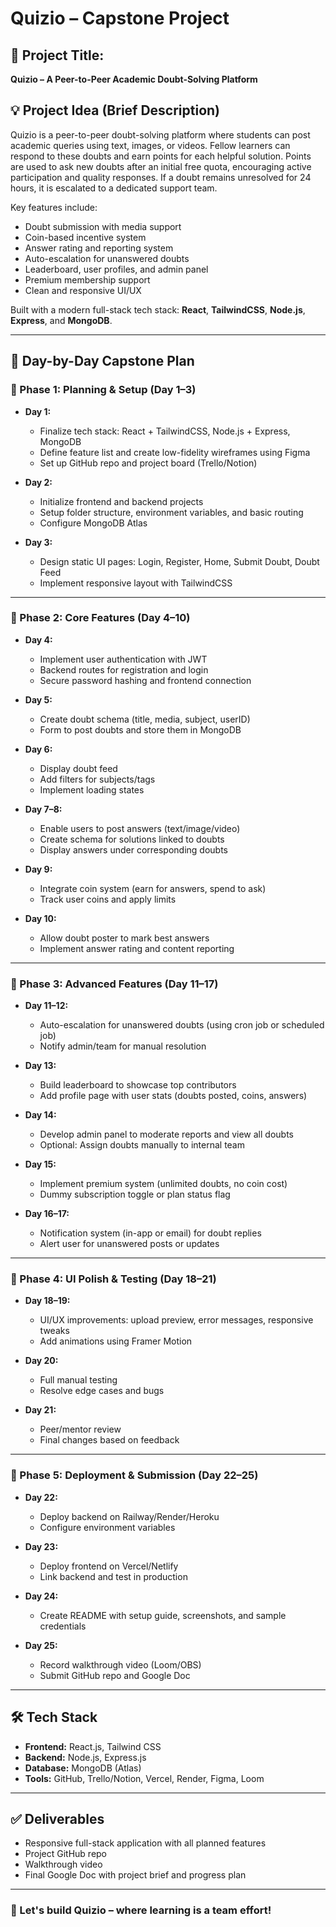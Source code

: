 # Quizio – Capstone Project

## 🚀 Project Title:
**Quizio – A Peer-to-Peer Academic Doubt-Solving Platform**

## 💡 Project Idea (Brief Description)
Quizio is a peer-to-peer doubt-solving platform where students can post academic queries using text, images, or videos. Fellow learners can respond to these doubts and earn points for each helpful solution. Points are used to ask new doubts after an initial free quota, encouraging active participation and quality responses. If a doubt remains unresolved for 24 hours, it is escalated to a dedicated support team.

Key features include:
- Doubt submission with media support
- Coin-based incentive system
- Answer rating and reporting system
- Auto-escalation for unanswered doubts
- Leaderboard, user profiles, and admin panel
- Premium membership support
- Clean and responsive UI/UX

Built with a modern full-stack tech stack: **React**, **TailwindCSS**, **Node.js**, **Express**, and **MongoDB**.

---

## 📅 Day-by-Day Capstone Plan

### 🔹 Phase 1: Planning & Setup (Day 1–3)
- **Day 1:**  
  - Finalize tech stack: React + TailwindCSS, Node.js + Express, MongoDB  
  - Define feature list and create low-fidelity wireframes using Figma  
  - Set up GitHub repo and project board (Trello/Notion)

- **Day 2:**  
  - Initialize frontend and backend projects  
  - Setup folder structure, environment variables, and basic routing  
  - Configure MongoDB Atlas

- **Day 3:**  
  - Design static UI pages: Login, Register, Home, Submit Doubt, Doubt Feed  
  - Implement responsive layout with TailwindCSS

---

### 🔹 Phase 2: Core Features (Day 4–10)
- **Day 4:**  
  - Implement user authentication with JWT  
  - Backend routes for registration and login  
  - Secure password hashing and frontend connection

- **Day 5:**  
  - Create doubt schema (title, media, subject, userID)  
  - Form to post doubts and store them in MongoDB

- **Day 6:**  
  - Display doubt feed  
  - Add filters for subjects/tags  
  - Implement loading states

- **Day 7–8:**  
  - Enable users to post answers (text/image/video)  
  - Create schema for solutions linked to doubts  
  - Display answers under corresponding doubts

- **Day 9:**  
  - Integrate coin system (earn for answers, spend to ask)  
  - Track user coins and apply limits

- **Day 10:**  
  - Allow doubt poster to mark best answers  
  - Implement answer rating and content reporting

---

### 🔹 Phase 3: Advanced Features (Day 11–17)
- **Day 11–12:**  
  - Auto-escalation for unanswered doubts (using cron job or scheduled job)  
  - Notify admin/team for manual resolution

- **Day 13:**  
  - Build leaderboard to showcase top contributors  
  - Add profile page with user stats (doubts posted, coins, answers)

- **Day 14:**  
  - Develop admin panel to moderate reports and view all doubts  
  - Optional: Assign doubts manually to internal team

- **Day 15:**  
  - Implement premium system (unlimited doubts, no coin cost)  
  - Dummy subscription toggle or plan status flag

- **Day 16–17:**  
  - Notification system (in-app or email) for doubt replies  
  - Alert user for unanswered posts or updates

---

### 🔹 Phase 4: UI Polish & Testing (Day 18–21)
- **Day 18–19:**  
  - UI/UX improvements: upload preview, error messages, responsive tweaks  
  - Add animations using Framer Motion

- **Day 20:**  
  - Full manual testing  
  - Resolve edge cases and bugs

- **Day 21:**  
  - Peer/mentor review  
  - Final changes based on feedback

---

### 🔹 Phase 5: Deployment & Submission (Day 22–25)
- **Day 22:**  
  - Deploy backend on Railway/Render/Heroku  
  - Configure environment variables

- **Day 23:**  
  - Deploy frontend on Vercel/Netlify  
  - Link backend and test in production

- **Day 24:**  
  - Create README with setup guide, screenshots, and sample credentials

- **Day 25:**  
  - Record walkthrough video (Loom/OBS)  
  - Submit GitHub repo and Google Doc

---

## 🛠️ Tech Stack
- **Frontend:** React.js, Tailwind CSS  
- **Backend:** Node.js, Express.js  
- **Database:** MongoDB (Atlas)  
- **Tools:** GitHub, Trello/Notion, Vercel, Render, Figma, Loom

---

## ✅ Deliverables
- Responsive full-stack application with all planned features  
- Project GitHub repo  
- Walkthrough video  
- Final Google Doc with project brief and progress plan

---

### 📩 Let's build Quizio – where learning is a team effort!

